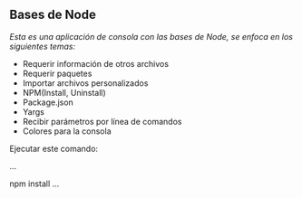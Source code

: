 ## Bases de Node

_Esta es una aplicación de consola con las bases de Node, se enfoca en los siguientes temas:_

* Requerir información de otros archivos
* Requerir paquetes
* Importar archivos personalizados
* NPM(Install, Uninstall)
* Package.json
* Yargs
* Recibir parámetros por línea de comandos
* Colores para la consola

Ejecutar este comando:

...

npm install
...

